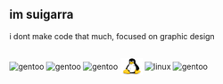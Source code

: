 ## im suigarra

i dont make code that much,
focused on graphic design

<div style="display: inline_block"><br>
  <img align="center" alt="gentoo" height="30" width="40" src="https://cdn.jsdelivr.net/gh/devicons/devicon@latest/icons/lua/lua-original.svg">
  <img align="center" alt="gentoo" height="30" width="40" src="https://cdn.jsdelivr.net/gh/devicons/devicon@latest/icons/github/github-original.svg">
  <img align="center" alt="gentoo" height="30" width="40" src="https://cdn.jsdelivr.net/gh/devicons/devicon@latest/icons/nano/nano-plain.svg">
  <img align="center" alt="linux" height="30" width="40" src="https://raw.githubusercontent.com/devicons/devicon/master/icons/linux/linux-original.svg">
  <img align="center" alt="linux" height="30" width="40" src="https://cdn.jsdelivr.net/gh/devicons/devicon@latest/icons/android/android-plain.svg">
  <img align="center" alt="gentoo" height="30" width="40" src="https://cdn.jsdelivr.net/gh/devicons/devicon@latest/icons/bash/bash-original.svg">
</div>
